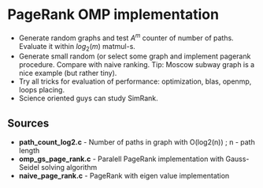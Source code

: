 # PageRank OMP implementation

* Generate random graphs and test $A^m$ counter of number of paths. Evaluate it within $log_2(m)$ matmul-s.
* Generate small random (or select some graph and implement pagerank procedure. Compare with naive ranking.
 Tip: Moscow subway graph is a nice example (but rather tiny). 
* Try all tricks for evaluation of performance: optimization, blas, openmp, loops placing.
* Science oriented guys can study SimRank.

## Sources

* **path_count_log2.c** - Number of paths in graph with O(log2(n)) ; n - path length
* **omp_gs_page_rank.c** - Paralell PageRank implementation with Gauss-Seidel solving algorithm
* **naive_page_rank.c** - PageRank with eigen value implementation
